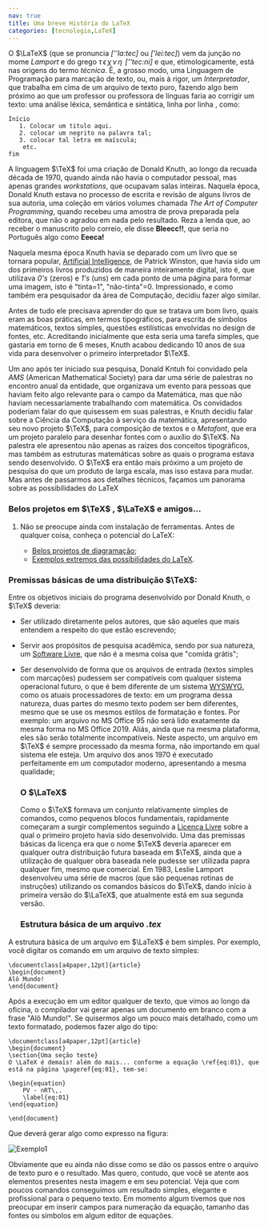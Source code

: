 ```yaml
---
nav: true
title: Uma breve História do LaTeX
categories: [tecnologia,LaTeX]
---
```


O $\LaTeX$ (que se pronuncia *[''la:tec]* ou *['lei:tec]*) vem da junção no mome *Lamport* e do grego $\tau\, \epsilon\, \chi\, \nu\,\eta\,$ *[''tec:ni]* e que, etimologicamente, está nas origens do termo *técnica*. É, a grosso modo, uma Linguagem de Programação para marcação de texto, ou, mais à rigor, um *Interpretador*, que trabalha em cima de um arquivo de texto puro, fazendo algo bem próximo ao que um professor ou professora de línguas faria ao corrigir um texto: uma análise léxica, semântica e sintática, linha por linha , como:

    Início
       1. Colocar um titulo aqui.
       2. colocar um negrito na palavra tal;
       3. colocar tal letra em maíscula;
        etc.
    fim

A linguagem $\TeX$ foi uma criação de Donald Knuth, ao longo da recuada década de 1970, quando ainda não havia o computador pessoal, mas apenas grandes *workstations*, que ocupavam salas inteiras. Naquela época, Donald Knuth estava no processo de escrita e revisão de alguns livros de sua autoria, uma coleção em vários volumes chamada *The Art of Computer Programming*, quando recebeu uma amostra de prova preparada pela editora, que não o agradou em nada pelo resultado. Reza a lenda que, ao receber o manuscrito pelo correio, ele disse **Bleecc!!**, que seria no Português algo como **Eeeca!** 

Naquela mesma época Knuth havia se deparado com um livro que se tornara popular,  [Artificial Intelligence](https://archive.org/details/artificialintell00wins), de Patrick Winston, que havia sido um dos primeiros livros  produzidos de maneira inteiramente digital, isto é, que utilizava *0's* (zeros) e *1's* (uns) em cada ponto de uma página para formar uma imagem, isto é "tinta=1", "não-tinta"=0. Impressionado, e como também era pesquisador da área de Computação, decidiu fazer algo similar.  

Antes de tudo ele precisava aprender do que se tratava um bom livro, quais eram as boas práticas, em termos tipográficos, para escrita de símbolos matemáticos, textos simples, questões estilísticas envolvidas no design de fontes, etc. Acreditando inicialmente que esta seria uma tarefa simples, que gastaria em torno de 6 meses, Knuth acabou dedicando 10 anos de sua vida para desenvolver o primeiro interpretador $\TeX$.

Um ano após ter iniciado sua pesquisa, Donald Kntuh foi convidado pela *AMS* (American Mathematical Society) para dar uma série de palestras no encontro anual da entidade, que organizava um evento para pessoas que haviam feito algo relevante para o campo da Matemática, mas que não haviam necessariamente trabalhando com matemática. Os convidados poderiam falar do que quisessem em suas palestras, e Knuth decidiu falar sobre a Ciência da Computação à serviço da matemática, apresentando seu novo projeto $\TeX$, para composição de textos e o *Metafont*, que era um projeto paralelo para desenhar fontes com o auxílio do $\TeX$.  Na palestra ele apresentou não apenas as raízes dos conceitos tipográficos, mas também as estruturas matemáticas sobre as quais o programa estava sendo desenvolvido. O $\TeX$ era então mais próximo a um projeto de pesquisa do que um produto de larga escala, mas isso estava para mudar. Mas antes de passarmos aos detalhes técnicos, façamos um panorama sobre as possibilidades do LaTeX

### Belos projetos em $\TeX$ , $\LaTeX$ e amigos...

1. Não se preocupe ainda com instalação de ferramentas. Antes de qualquer coisa,
   conheça o potencial do LaTeX:
   
   - [Belos projetos de diagramação](http://tex.stackexchange.com/questions/1319/showcase-of-beautiful-typography-done-in-tex-friends);
   - [Exemplos extremos das possibilidades do LaTeX](http://www.tug.org/texshowcase/).

### Premissas básicas de uma distribuição $\TeX$:

 Entre os objetivos iniciais do programa desenvolvido por Donald Knuth, o $\TeX$ deveria:

* Ser utilizado diretamente pelos autores, que são aqueles que mais entendem a respeito do que estão escrevendo;

* Servir aos propósitos de pesquisa acadêmica, sendo por sua natureza, um [Software Livre](https://pt.wikipedia.org/wiki/Software_livre), que não é a mesma coisa que "comida grátis";

* Ser desenvolvido de forma que os arquivos de entrada (textos simples com marcações) pudessem ser compatíveis com qualquer sistema operacional futuro, o que é bem diferente de um sistema [WYSWYG](https://en.wikipedia.org/wiki/WYSIWYG), como os atuais processadores de texto: em um programa dessa natureza, duas partes do mesmo texto podem ser bem diferentes, mesmo que se use os mesmos estilos de formatação e fontes. Por exemplo: um arquivo no MS Office 95 não será lido exatamente da mesma forma no MS Office 2019. Aliás, ainda que na mesma plataforma, eles são serão totalmente incompatíveis. Neste aspecto, um arquivo em $\TeX$ é sempre processado da mesma forma, não importando em qual sistema ele esteja. Um arquivo dos anos 1970 é executado perfeitamente em um computador moderno, apresentando a mesma qualidade;
  
  ### O $\LaTeX$
  
  Como o $\TeX$ formava um conjunto relativamente simples de comandos, como pequenos blocos fundamentais, rapidamente começaram a surgir complementos seguindo a [Licença Livre](https://en.wikipedia.org/wiki/LaTeX_Project_Public_License) sobre a qual o primeiro projeto havia sido desenvolvido.  Uma das premissas básicas da licença era que o nome $\TeX$ deveria aparecer em qualquer outra distribuição futura baseada em $\TeX$, ainda que a utilização de qualquer obra baseada nele pudesse ser utilizada papra qualquer fim, mesmo que comercial. Em 1983, Leslie Lamport desenvolveu uma série de macros (que são pequenas rotinas de instruções) utilizando os comandos básicos do $\TeX$, dando início à primeira versão do $\LaTeX$, que atualmente está em sua segunda versão. 
  
  ### Estrutura básica de um arquivo *.tex*

A estrutura básica de um arquivo em $\LaTeX$ é bem simples. Por exemplo, você digitar os comando em um arquivo de texto simples:

    \documentclass[a4paper,12pt]{article}
    \begin{document}
    Alô Mundo!
    \end{document}

Após a execução em um editor qualquer de texto, que vimos ao longo da oficina, o compilador vai gerar apenas um documento em branco com a frase "Alô Mundo!". Se quisermos algo um pouco mais detalhado, como um texto formatado, podemos fazer algo do tipo:

    \documentclass[a4paper,12pt]{article}
    \begin{document}
    \section{Uma seção teste}
    O \LaTeX é demais! além do mais... conforme a equação \ref{eq:01}, que está na página \pageref{eq:01}, tem-se: 
    
    \begin{equation}
        PV - nRT\,.
        \label{eq:01}
    \end{equation}
    
    \end{document}

Que deverá gerar algo como expresso na figura:

![](https://otelegrafo.com/images/exemplo1.png "Exemplo1")

Obviamente que eu ainda não disse como se dão os passos entre o arquivo de texto puro e o resultado. Mas quero, contudo, que você se atente aos elementos presentes nesta imagem e em seu potencial. Veja que com poucos comandos conseguimos um resultado simples, elegante e profissional para o pequeno texto. Em momento algum tivemos que nos preocupar em inserir campos para numeração da equação, tamanho das fontes ou símbolos em algum editor de equações.
